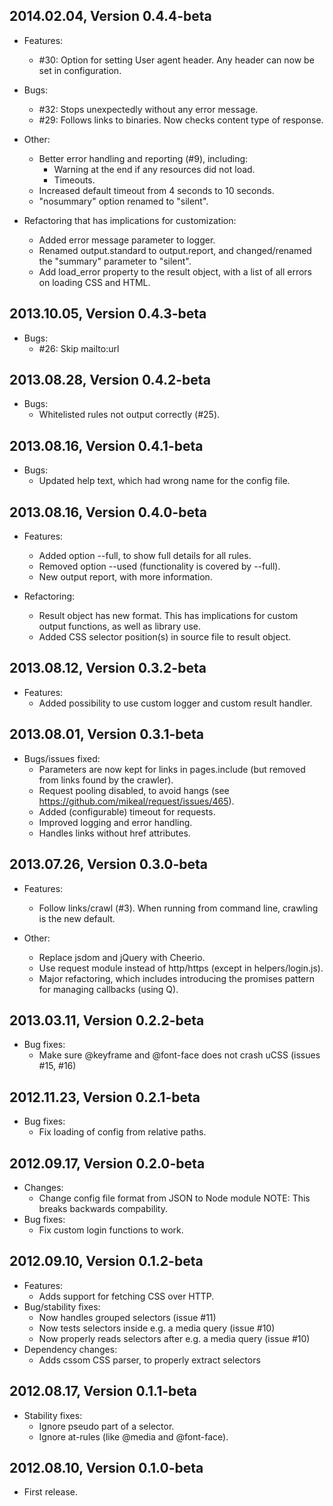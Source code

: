 ## 2014.02.04, Version 0.4.4-beta

*   Features:
    - #30: Option for setting User agent header.
      Any header can now be set in configuration.

*   Bugs:
    - #32: Stops unexpectedly without any error message.
    - #29: Follows links to binaries.
      Now checks content type of response.

*   Other:
    - Better error handling and reporting (#9), including:
      - Warning at the end if any resources did not load.
      - Timeouts.
    - Increased default timeout from 4 seconds to 10 seconds.
    - "nosummary" option renamed to "silent".

*   Refactoring that has implications for customization:
    - Added error message parameter to logger.
    - Renamed output.standard to output.report, and changed/renamed the
      "summary" parameter to "silent".
    - Add load_error property to the result object, with a list of all errors
      on loading CSS and HTML.

## 2013.10.05, Version 0.4.3-beta

*   Bugs:
    - #26: Skip mailto:url

## 2013.08.28, Version 0.4.2-beta

*   Bugs:
    - Whitelisted rules not output correctly (#25).

## 2013.08.16, Version 0.4.1-beta

*   Bugs:
    - Updated help text, which had wrong name for the config file.

## 2013.08.16, Version 0.4.0-beta

*   Features:
    - Added option --full, to show full details for all rules.
    - Removed option --used (functionality is covered by --full).
    - New output report, with more information.

*   Refactoring:
    - Result object has new format. This has implications for custom
      output functions, as well as library use.
    - Added CSS selector position(s) in source file to result object.

## 2013.08.12, Version 0.3.2-beta

*   Features:
    - Added possibility to use custom logger and custom result handler.

## 2013.08.01, Version 0.3.1-beta

*   Bugs/issues fixed:
    - Parameters are now kept for links in pages.include (but removed from
      links found by the crawler).
    - Request pooling disabled, to avoid hangs
      (see https://github.com/mikeal/request/issues/465).
    - Added (configurable) timeout for requests.
    - Improved logging and error handling.
    - Handles links without href attributes.

## 2013.07.26, Version 0.3.0-beta

*   Features:
    - Follow links/crawl (#3).
      When running from command line, crawling is the new default.

*   Other:
    - Replace jsdom and jQuery with Cheerio.
    - Use request module instead of http/https (except in helpers/login.js).
    - Major refactoring, which includes introducing the promises pattern for
      managing callbacks (using Q).

## 2013.03.11, Version 0.2.2-beta

*   Bug fixes:
    - Make sure @keyframe and @font-face does not crash uCSS (issues #15, #16)

## 2012.11.23, Version 0.2.1-beta

*   Bug fixes:
    - Fix loading of config from relative paths.

## 2012.09.17, Version 0.2.0-beta

*   Changes:
    - Change config file format from JSON to Node module
      NOTE: This breaks backwards compability.
*   Bug fixes:
    - Fix custom login functions to work.

## 2012.09.10, Version 0.1.2-beta

*   Features:
    - Adds support for fetching CSS over HTTP.
*   Bug/stability fixes:
    - Now handles grouped selectors (issue #11)
    - Now tests selectors inside e.g. a media query (issue #10)
    - Now properly reads selectors after e.g. a media query (issue #10)
*   Dependency changes:
    - Adds cssom CSS parser, to properly extract selectors

## 2012.08.17, Version 0.1.1-beta

*   Stability fixes:
    - Ignore pseudo part of a selector.
    - Ignore at-rules (like @media and @font-face).

## 2012.08.10, Version 0.1.0-beta

*   First release.